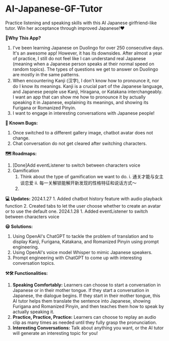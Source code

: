 # AI-Japanese-GF-Tutor
Practice listening and speaking skills with this AI Japanese girlfriend-like tutor. Win her acceptance through improved Japanese!❤️ 

**🤔Why This App?**
1. I've been learning Japanese on Duolingo for over 250 consecutive days. It's an awesome app! However, it has its downsides. After almost a year of practice, I still do not feel like I can understand real Japanese (meaning when a Japanese person speaks at their normal speed on random topics). The types of questions we get to answer on Duolingo are mostly in the same patterns.
2. When encountering Kanji (汉字), I don't know how to pronounce it, nor do I know its meanings. Kanji is a crucial part of the Japanese language, and Japanese people use Kanji, Hiragana, or Katakana interchangeably. I want an app that can show me how to pronounce it by actually speaking it in Japanese, explaining its meanings, and showing its Furigana or Romanized Pinyin.
3. I want to engage in interesting conversations with Japanese people!


**🐛 Known Bugs:**
1. Once switched to a different gallery image, chatbot avatar does not change. 
2. Chat conversation do not get cleared after switching characters. 

**🗺️ Roadmaps:**
1. [Done]Add eventListener to switch between characters voice
2. Gamification
    1. Think about the type of gamification we want to do.
        i. 通关才能与女主谈恋爱
        ii. 每一关解锁能解开新发现的性格特征和说话方式～
    2. 

**💻 Updates:**
2024.1.27
    1. Added chatbot history feature with audio playback function
    2. Created tabs to let the user choose whether to create an avatar or to use the default one. 
2024.1.28
    1. Added eventListener to switch between characters voice



**😃 Solutions:**
1. Using OpenAI's ChatGPT to tackle the problem of translation and to display Kanji, Furigana, Katakana, and Romanized Pinyin using prompt engineering.
2. Using OpenAI's voice model Whisper to mimic Japanese speakers.
3. Prompt engineering with ChatGPT to come up with interesting conversation topics.

**⚒️🛠️ Functionalities:**
1. **Speaking Comfortably:** Learners can choose to start a conversation in Japanese or in their mother tongue. If they start a conversation in Japanese, the dialogue begins. If they start in their mother tongue, this AI tutor helps them translate the sentence into Japanese, showing Furigana and Romanized Pinyin, and then teaches them how to speak by actually speaking it.
2. **Practice, Practice, Practice:** Learners can choose to replay an audio clip as many times as needed until they fully grasp the pronunciation.
3. **Interesting Conversations:** Talk about anything you want, or the AI tutor will generate an interesting topic for you!
